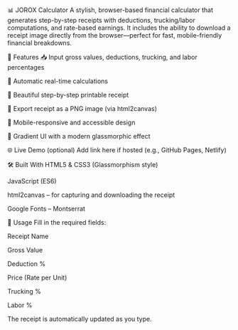 
📊 JOROX Calculator
A stylish, browser-based financial calculator that generates step-by-step receipts with deductions, trucking/labor computations, and rate-based earnings. It includes the ability to download a receipt image directly from the browser—perfect for fast, mobile-friendly financial breakdowns.

🚀 Features
📥 Input gross values, deductions, trucking, and labor percentages

💸 Automatic real-time calculations

🧾 Beautiful step-by-step printable receipt

📸 Export receipt as a PNG image (via html2canvas)

📱 Mobile-responsive and accessible design

🎨 Gradient UI with a modern glassmorphic effect

🌐 Live Demo (optional)
Add link here if hosted (e.g., GitHub Pages, Netlify)

🛠️ Built With
HTML5 & CSS3 (Glassmorphism style)

JavaScript (ES6)

html2canvas – for capturing and downloading the receipt

Google Fonts – Montserrat

🧩 Usage
Fill in the required fields:

Receipt Name

Gross Value

Deduction %

Price (Rate per Unit)

Trucking %

Labor %

The receipt is automatically updated as you type.

